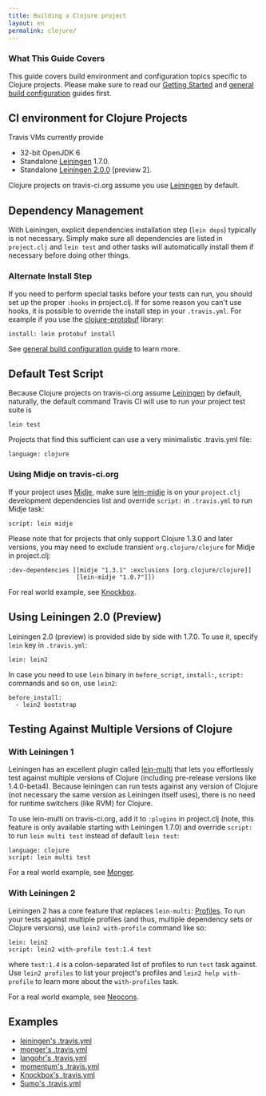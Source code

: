 ```yaml
---
title: Building a Clojure project
layout: en
permalink: clojure/
---
```


### What This Guide Covers

This guide covers build environment and configuration topics specific to Clojure projects. Please make sure to read our [Getting Started](/docs/user/getting-started/) and [general build configuration](/docs/user/build-configuration/) guides first.

## CI environment for Clojure Projects

Travis VMs currently provide

* 32-bit OpenJDK 6
* Standalone [Leiningen](https://leiningen.org) 1.7.0.
* Standalone [Leiningen 2.0.0](https://github.com/technomancy/leiningen/wiki/Upgrading) [preview 2].

Clojure projects on travis-ci.org assume you use [Leiningen](https://github.com/technomancy/leiningen) by default.

## Dependency Management

With Leiningen, explicit dependencies installation step (`lein deps`) typically is not necessary. Simply make sure all dependencies are listed in
`project.clj` and `lein test` and other tasks will automatically install them if necessary before doing other things.

### Alternate Install Step

If you need to perform special tasks before your tests can run, you should set up the proper `:hooks` in project.clj. If for some reason you can't use hooks, it is possible to override the install step in your `.travis.yml`. For example if you use the [clojure-protobuf](https://github.com/flatland/clojure-protobuf) library:

    install: lein protobuf install

See [general build configuration guide](/docs/user/build-configuration/) to learn more.



## Default Test Script

Because Clojure projects on travis-ci.org assume [Leiningen](https://github.com/technomancy/leiningen) by default, naturally, the default command Travis CI will use to
run your project test suite is

    lein test

Projects that find this sufficient can use a very minimalistic .travis.yml file:

    language: clojure

### Using Midje on travis-ci.org

If your project uses [Midje](https://github.com/marick/Midje), make sure [lein-midje](https://github.com/marick/Midje/wiki/Lein-midje) is on your `project.clj` development dependencies list and override `script:` in `.travis.yml` to run Midje task:

    script: lein midje

Please note that for projects that only support Clojure 1.3.0 and later versions, you may need to exclude transient `org.clojure/clojure` for Midje in project.clj:

    :dev-dependencies [[midje "1.3.1" :exclusions [org.clojure/clojure]]
                       [lein-midje "1.0.7"]])

For real world example, see [Knockbox](https://github.com/reiddraper/knockbox).


## Using Leiningen 2.0 (Preview)

Leiningen 2.0 (preview) is provided side by side with 1.7.0. To use it, specify `lein` key in `.travis.yml`:

    lein: lein2

In case you need to use `lein` binary in `before_script`, `install:`, `script:` commands and so on, use `lein2`:

    before_install:
      - lein2 bootstrap


## Testing Against Multiple Versions of Clojure

### With Leiningen 1

Leiningen has an excellent plugin called [lein-multi](https://github.com/maravillas/lein-multi) that lets you effortlessly test against multiple versions of 
Clojure (including pre-release versions like 1.4.0-beta4). Because leiningen can run tests against any version of Clojure (not necessary the same version as Leiningen itself uses),
there is no need for runtime switchers (like RVM) for Clojure.

To use lein-multi on travis-ci.org, add it to `:plugins` in project.clj (note, this feature is only available starting with Leiningen 1.7.0) and
override `script:` to run `lein multi test` instead of default `lein test`:

    language: clojure
    script: lein multi test

For a real world example, see [Monger](https://github.com/michaelklishin/monger).


### With Leiningen 2

Leiningen 2 has a core feature that replaces `lein-multi`: [Profiles](https://github.com/technomancy/leiningen/blob/master/doc/TUTORIAL.md). To run your tests against
multiple profiles (and thus, multiple dependency sets or Clojure versions), use `lein2 with-profile` command like so:


    lein: lein2
    script: lein2 with-profile test:1.4 test

where `test:1.4` is a colon-separated list of profiles to run `test` task against. Use `lein2 profiles` to list your project's profiles
and `lein2 help with-profile` to learn more about the `with-profiles` task.

For a real world example, see [Neocons](https://github.com/michaelklishin/neocons).


## Examples

* [leiningen's .travis.yml](https://github.com/technomancy/leiningen/blob/stable/.travis.yml)
* [monger's .travis.yml](https://github.com/michaelklishin/monger/blob/stable/.travis.yml)
* [langohr's .travis.yml](https://github.com/michaelklishin/langohr/blob/master/.travis.yml)
* [momentum's .travis.yml](https://github.com/carllerche/momentum/blob/master/.travis.yml)
* [Knockbox's .travis.yml](https://github.com/reiddraper/knockbox/blob/master/.travis.yml)
* [Sumo's .travis.yml](https://github.com/reiddraper/sumo/blob/master/.travis.yml)

